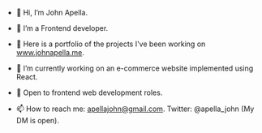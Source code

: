 - 👋 Hi, I’m John Apella.  

- 👀 I’m a Frontend developer.

- 👀 Here is a portfolio of the projects I've been working on www.johnapella.me.
 
- 🌱 I’m currently working on an e-commerce website implemented using React. 

- 💞️ Open to frontend web development roles. 

- 📫 How to reach me: apellajohn@gmail.com. Twitter: @apella_john (My DM is open).

<!---
apella1/apella1 is a ✨ special ✨ repository because its `README.md` (this file) appears on your GitHub profile.
You can click the Preview link to take a look at your changes.
--->

